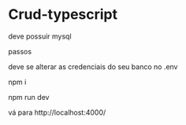 # Crud-typescript
deve possuir mysql

passos

deve se alterar as credenciais do seu banco no .env 

npm i

npm run dev

vá para http://localhost:4000/
